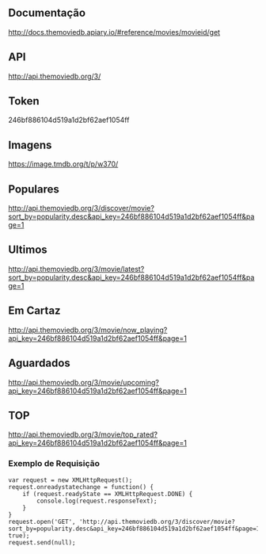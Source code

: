 ## Documentação
http://docs.themoviedb.apiary.io/#reference/movies/movieid/get

## API
http://api.themoviedb.org/3/

## Token
246bf886104d519a1d2bf62aef1054ff

## Imagens
https://image.tmdb.org/t/p/w370/

## Populares
http://api.themoviedb.org/3/discover/movie?sort_by=popularity.desc&api_key=246bf886104d519a1d2bf62aef1054ff&page=1

## Ultimos
http://api.themoviedb.org/3/movie/latest?sort_by=popularity.desc&api_key=246bf886104d519a1d2bf62aef1054ff&page=1

## Em Cartaz
http://api.themoviedb.org/3/movie/now_playing?api_key=246bf886104d519a1d2bf62aef1054ff&page=1

## Aguardados
http://api.themoviedb.org/3/movie/upcoming?api_key=246bf886104d519a1d2bf62aef1054ff&page=1

## TOP
http://api.themoviedb.org/3/movie/top_rated?api_key=246bf886104d519a1d2bf62aef1054ff&page=1

### Exemplo de Requisição

    var request = new XMLHttpRequest();
    request.onreadystatechange = function() {
        if (request.readyState == XMLHttpRequest.DONE) {
            console.log(request.responseText);
        }
    }
    request.open('GET', 'http://api.themoviedb.org/3/discover/movie?sort_by=popularity.desc&api_key=246bf886104d519a1d2bf62aef1054ff&page=1', true);
    request.send(null);

